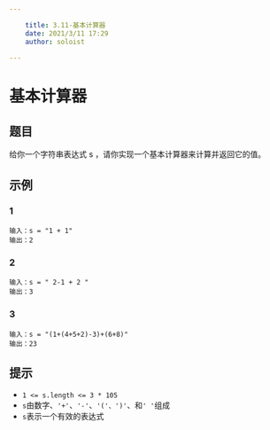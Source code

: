 ```yaml
---

    title: 3.11-基本计算器
    date: 2021/3/11 17:29
    author: soloist

---
```


# 基本计算器

## 题目

给你一个字符串表达式 s ，请你实现一个基本计算器来计算并返回它的值。

## 示例

### 1

```
输入：s = "1 + 1"
输出：2
```

### 2

```
输入：s = " 2-1 + 2 "
输出：3
```

### 3

```
输入：s = "(1+(4+5+2)-3)+(6+8)"
输出：23
```

## 提示

* `1 <= s.length <= 3 * 105`
* `s`由数字、`'+'`、`'-'`、`'('、')'`、和`' '`组成
* `s`表示一个有效的表达式